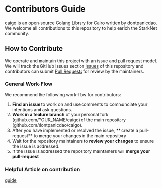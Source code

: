 # Contributors Guide

caigo is an open-source Golang Library for Cairo written by dontpanicdao.
We welcome all contributions to this repository to help enrich the StarkNet community.

## How to Contribute

We operate and maintain this project with an issue and pull request model. We will track
the GitHub issues section [Issues](https://github.com/dontpanicdao/caigo/issues) of this repository
and contributors can submit [Pull
Requests](https://github.com/dontpanicdao/caigo/pulls) for review by the maintainers.

### General Work-Flow
 We recommend the following work-flow for contributors:
 
 1. **Find an issue** to work on and use comments to communciate your intentions and ask questions.
 2. **Work in a feature branch** of your personal fork (github.com/YOUR_NAME/caigo) of the main repository (github.com/dontpanicdao/caigo).
 3. After you have implemented or resolved the issue, ** create a pull-request** to merge your changes in the main repository
 4. Wait for the repository maintainers to **review your changes** to ensure the issue is addressed.
 5. If the issue is addressed the repository maintainers will **merge your pull-request**

### Helpful Article on contribution
[guide](https://akrabat.com/the-beginners-guide-to-contributing-to-a-github-project/)
